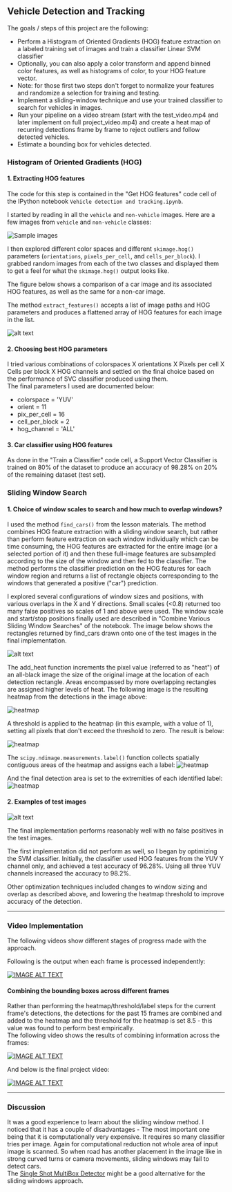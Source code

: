 ## Vehicle Detection and Tracking

The goals / steps of this project are the following:

* Perform a Histogram of Oriented Gradients (HOG) feature extraction on a labeled training set of images and train a classifier Linear SVM classifier
* Optionally, you can also apply a color transform and append binned color features, as well as histograms of color, to your HOG feature vector.
* Note: for those first two steps don't forget to normalize your features and randomize a selection for training and testing.
* Implement a sliding-window technique and use your trained classifier to search for vehicles in images.
* Run your pipeline on a video stream (start with the test_video.mp4 and later implement on full project_video.mp4) and create a heat map of recurring detections frame by frame to reject outliers and follow detected vehicles.
* Estimate a bounding box for vehicles detected.

[//]: # (Image References)
[image1]: ./examples/dataset.png?raw=true
[image2]: ./examples/hog.png?raw=true
[image3]: ./examples/windows.png?raw=true
[image4]: ./examples/test.png?raw=true
[image5]: ./examples/bboxes_and_heat.png?raw=true
[image6]: ./examples/labels_map.png?raw=true
[image7]: ./examples/output_bboxes.png?raw=true
[video1]: ./project_video.mp4

### Histogram of Oriented Gradients (HOG)

#### 1. Extracting HOG features
The code for this step is contained in the "Get HOG features" code cell of the IPython notebook `Vehicle detection and tracking.ipynb`.

I started by reading in all the `vehicle` and `non-vehicle` images.  Here are a few images from `vehicle` and `non-vehicle` classes:

![Sample images][image1]

I then explored different color spaces and different `skimage.hog()` parameters (`orientations`, `pixels_per_cell`, and `cells_per_block`).  I grabbed random images from each of the two classes and displayed them to get a feel for what the `skimage.hog()` output looks like.

The figure below shows a comparison of a car image and its associated HOG features, as well as the same for a non-car image.

The method `extract_features()` accepts a list of image paths and HOG parameters and produces a flattened array of HOG features for each image in the list.

![alt text][image2]

#### 2. Choosing best HOG parameters

I tried various combinations of colorspaces X orientations X Pixels per cell X Cells per block X HOG channels and settled on the final choice based on the performance of SVC classifier produced using them.  
The final parameters I used are documented below:
- colorspace = 'YUV'
- orient = 11
- pix_per_cell = 16
- cell_per_block = 2
- hog_channel = 'ALL'

#### 3. Car classifier using HOG features

As done in the "Train a Classifier" code cell, a Support Vector Classifier is trained on 80% of the dataset to produce an accuracy of 98.28% on 20% of the remaining dataset (test set).

### Sliding Window Search

#### 1. Choice of window scales to search and how much to overlap windows?

I used the method `find_cars()` from the lesson materials. The method combines HOG feature extraction with a sliding window search, but rather than perform feature extraction on each window individually which can be time consuming, the HOG features are extracted for the entire image (or a selected portion of it) and then these full-image features are subsampled according to the size of the window and then fed to the classifier. The method performs the classifier prediction on the HOG features for each window region and returns a list of rectangle objects corresponding to the windows that generated a positive ("car") prediction.

I explored several configurations of window sizes and positions, with various overlaps in the X and Y directions. Small scales (<0.8) returned too many false positives so scales of 1 and above were used. The window scale and start/stop positions finally used are described in "Combine Various Sliding Window Searches" of the notebook. The image below shows the rectangles returned by find_cars drawn onto one of the test images in the final implementation.

![alt text][image3]

The add_heat function increments the pixel value (referred to as "heat") of an all-black image the size of the original image at the location of each detection rectangle. Areas encompassed by more overlapping rectangles are assigned higher levels of heat. The following image is the resulting heatmap from the detections in the image above:  

![heatmap](./examples/heat1.png?raw=true)

A threshold is applied to the heatmap (in this example, with a value of 1), setting all pixels that don't exceed the threshold to zero. The result is below:  

![heatmap](./examples/heat2.png?raw=true)

The `scipy.ndimage.measurements.label()` function collects spatially contiguous areas of the heatmap and assigns each a label:
![heatmap](./examples/heat3.png?raw=true)


And the final detection area is set to the extremities of each identified label:
![heatmap](./examples/heat4.png?raw=true)

#### 2. Examples of test images

![alt text][image4]

The final implementation performs reasonably well with no false positives in the test images.

The first implementation did not perform as well, so I began by optimizing the SVM classifier. Initially, the classifier used HOG features from the YUV Y channel only, and achieved a test accuracy of 96.28%. Using all three YUV channels increased the accuracy to 98.2%.

Other optimization techniques included changes to window sizing and overlap as described above, and lowering the heatmap threshold to improve accuracy of the detection.

---

### Video Implementation
The following videos show different stages of progress made with the approach.

Following is the output when each frame is processed independently:  

[![IMAGE ALT TEXT](http://img.youtube.com/vi/9Ago3Cp90Rs/0.jpg)](https://youtu.be/9Ago3Cp90Rs)

#### Combining the bounding boxes across different frames  
Rather than performing the heatmap/threshold/label steps for the current frame's detections, the detections for the past 15 frames are combined and added to the heatmap and the threshold for the heatmap is set 8.5 - this value was found to perform best empirically.  
The following video shows the results of combining information across the frames:  

[![IMAGE ALT TEXT](http://img.youtube.com/vi/_hgEfmTksOA/0.jpg)](https://youtu.be/_hgEfmTksOA)  

And below is the final project video:  

[![IMAGE ALT TEXT](http://img.youtube.com/vi/1rVzZTIucl8/0.jpg)](https://youtu.be/1rVzZTIucl8)

---

### Discussion

It was a good experience to learn about the sliding window method. I noticed that it has a couple of disadvantages - The most important one being that it is computationally very expensive. It requires so many classifier tries per image. Again for computational reduction not whole area of input image is scanned. So when road has another placement in the image like in strong curved turns or camera movements, sliding windows may fail to detect cars.  
The [Single Shot MultiBox Detector](https://arxiv.org/pdf/1512.02325.pdf) might be a good alternative for the sliding windows approach.
